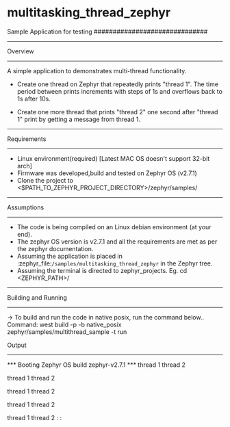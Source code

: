 # multitasking_thread_zephyr

Sample Application for testing
##############################

********
Overview
********

A simple application to demonstrates multi-thread functionality.

* Create one thread on Zephyr that repeatedly prints "thread 1".
The time period between prints increments with steps of 1s and
overflows back to 1s after 10s.

* Create one more thread that prints "thread 2" one second after
"thread 1" print by getting a message from thread 1.





************
Requirements
************

* Linux environment(required) [Latest MAC OS doesn't support 32-bit arch]
* Firmware was developed,build and tested on Zephyr OS (v2.7.1)
* Clone the project to <$PATH_TO_ZEPHYR_PROJECT_DIRECTORY>/zephyr/samples/




************
Assumptions
************

* The code is being compiled on an Linux debian environment (at your end).
* The zephyr OS version is v2.7.1 and all the requirements are met as per the zephyr documentation.
* Assuming the application is placed in :zephyr_file:`/samples/multitasking_thread_zephyr` in the Zephyr tree.
* Assuming the terminal is directed to zephyr_projects.
Eg. cd <ZEPHYR_PATH>/


********************
Building and Running
********************

-> To build and run the code in native posix, run the command below..
Command: 
west build -p -b native_posix zephyr/samples/multithread_sample -t run


Output
******

*** Booting Zephyr OS build zephyr-v2.7.1  ***
thread 1
thread 2

thread 1
thread 2

thread 1
thread 2

thread 1
thread 2

thread 1
thread 2
:
:


